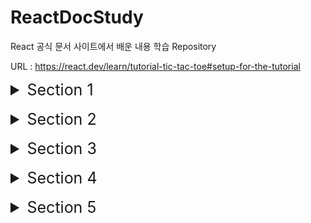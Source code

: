 # ReactDocStudy
React 공식 문서 사이트에서 배운 내용 학습 Repository

URL : https://react.dev/learn/tutorial-tic-tac-toe#setup-for-the-tutorial

<details>
  <summary style="font-size: 25px">Section 1</summary>
  
- React Component들은 일반 태그와 구분하기 위해 반드시 대문자로 시작해야 한다. 

  그렇지 않았을 경우, 다음과 같은 오류 발생
  ![Alt text](./img/image.png)

- React 태그는 한번에 하나의 Component를 반환해야 한다. 그렇지 않을 경우에는  태그로 \<div> 혹은 \<>태그로 감싸야 한다.

  \<> 태그로 감싼 경우, 반환될 때에는 <>를 제외한 나머지 태그들이 반환됨

<br>

- class 사용시 "className" attribute 사용

<br>

- js로부터 데이터를 태그로 전달할 때에는 {객체.property} / {변수}와 같은 형태로 전달

  css에 데이터를 전달하고 싶다면 style={{ key : value }}와 같은 형태로 전달하기 (style를 객체 형태로 전달하기 위함)

<br>

- 동일한 Type의 Sibling Component 사이에는 각각의 Component를 구별하기 위한 "Key" attribute가 필요

  없다면 오류 발생 및 index를 key로써 사용

  ![Alt text](./img/image-1.png)


  다음과 같이 Component를 연속적으로 선언할 때에는 오류 구문이 발생하지 않지만, 리스트 타입으로 Component를 매핑시키려 할 때 ({리스트}) 오류 발생

  또한, sibling 간에 unique하지 못한 값을 사용한다면 추후, update / delete 시 문제가 발생할 확률 👆

  Ex) index를 key로 사용하고 첫번째 Component를 삭제했을 때, re-render 되면서 두번째 컴포넌트의 값이 첫번째 컴포넌트의 값으로 올라가는 현상 발생 가능 

<br>

- Component들이 상태값을 갖게 하고 싶다면, React의 useState(상태의 초기값) 사용하기 
    ```
    function Comp(){
        ...
        const [변수, set변수이름] = useState(초기값);
        ...
    }
    ```
  여기서 변수는 Component가 상태값으로써 관리할 값이고, "set변수이름" 함수는 상태값을 update시킬 수 있는 함수

  "set변수이름"의 함수를 사용한다면 React는 해당 컴포넌트의 변경된 상태값을 가지고 re-render를 시작

  <br>


- 부모 Component에서 자식 Component로 전달하는 데이터를 props라고 지칭

  props는 데이터를 부모로부터 전달 받았을 때, {props key}의 형태로 값 / 함수를 매핑시킬 수 있다. 

  ```
    function Parent() {
      function handleOnClick(e){
        console.log('clicked!');
      }

      return (
        <div>
          <Child text="child" handleOnClick=handleOnClick>
        </div>
      )
    }

    function Child({text, handleOnClick}){
      return (
        <button onClick={handleOnClick}>{text}</button>
      );
    }
  ```

  부모 Component가 update되면, 본인 및 그 하위의 모든 자식 컴포넌트들이 re-render 된다. 

  -> **핵심** 
  
  ✨`약 2개 이상의 자식들로부터 데이터를 가져오거나 자식들끼리 상호작용하는 것을 원한다면, 그 자식들의 상위 Component인 부모 Component에 상태를 선언하고 내려주기 

  ✨`계시 sibling Component 사이에서 상호작용이 일어난다면, 각 state를 최소 부모 Component로 끌어올려서 관리

  <br>

  항상 최소한의 state를 Component에 놓으려고 노력해야 한다. 


<br>

- Project \<Tic Tac Toe> : 
    
    - Component: Game <- Board <- Square

    - **핵심** ✨`ame이 유일하게 statue를 가지는 Component -> 게임 데이터가 우측의 button과 좌측의 board간 연동을 위한 "최소 공통 부모"이기 때문 ✨`
    - 부모에서 자식에게 Handler를 넘겨주고, 자식에서 handler를 부착하고 이벤트를 발생시키면 부모의 statue(상태값) 업데이트 

      -> 자동으로 자식들도 상태 업데이트
</details>

<br>

<details>
  <summary style="font-size: 25px">Section 2</summary>

  ### Your First Component
  - JSX문법을 활용할 때, Component의 이름의 첫글자가 소문자면 React는 HTML 태그로, 대문자면 React Component로 판단

  - nested 형태로 Component 생성 시, 버그 및 속도 하락 야기 => 따로따로 구현 필요

  - Component import 시 "imprt ~ from './test'"와 같은 형태로도 js 파일 import 가능.

    다만, ~ from './test.js'와 같이 확장자를 붙여주는 것이 native ES Modules에 적합\

  <br>

  ### Writing Markup with JSX
  - JSX와 React는 서로 별개의 기술. 각각은 따로 사용이 가능하다.

    JSX만을 사용하고 싶다면 babel 라이브러리 설치 필요

  - JSX 문법

    1. 하나의 Root Component가 반한되어야 한다.

        다음과 같이 여러개의 Component를 반환해야 하는 경우, 특정 Tag 혹은 <></>(Fragment) 태그로 감싸야 한다.

        ```
          <h1>title 1</h1>
          <h2>title 2</h2>
          ...

          -> 

          <>
            <h1>title 1</h1>
            <h2>title 2</h2>
          </>
        ```

        * <></> == \<Fragment>\</Fragment>

          Fragment는 아래의 코드와 같이 리스트를 반환할 때 key 지정을 위해 불필요하게 생성되는 Component 제거를 위해 사용
          ```
          function Blog() {
            return posts.map(post =>
              <Fragment key={post.id}>
                <PostTitle title={post.title} />
                <PostBody body={post.body} />
              </Fragment>
            );
          }
          ```

    2. 모든 Tag에는 닫힘 문구가 들어가야 한다.

    3. 대부분의 속성들이 Camelcase로 작성된다.

        기존의 class 속성 -> className


    기존의 HTML을 JSX 문법으로 전화시키기 위해서는 많은 시간 소요 

    -> https://transform.tools/html-to-jsx 사이트에서 바꾸기

  <br>

  ### Javascript in JSX with Culy Braces

  - JSX 안에서 {변수 / 값}를 사용해 가변적으로 데이터를 넣을 수 있다.

    주로 text / 속성 / Component를 넣는데 사용 (Tag에는 적용 X. Ex. <{tag}>Gregorio Y. Zara's To Do List</{tag}> ) 

  - JSX에서 inline으로 style 지정 시 { key: value } 형식으로 전달 필요 

    ![Alt text](./img/JSX_inline_CSS.png)

  - JSX 내부에서 값에 대한 모든 연산은 {} 안에서 이루어저야 한다. (속성 한정)

    ![Alt text](./img/JSX_operation.png)

    문자인 경우는 따로 따로 선언해서 사용 가능

    ![Alt text](./img/props_text.png)

  <br>

  ### Passing Props to a Component

  - 부모 Component에서 자식 Component로 데이터를 전달하는 방식은 props를 제외한고 존재 X

    전달 방식

    ![Alt text](./img/props.png)

  - desctructuring 문법을 사용하면 default parameter value 지정 가능

  

  - props로 객체의 모든 값들을 전달하고 싶다면 다음과 같이 사용 

    ![Alt text](./img/spread_props.png)

  - **핵심** ✨`래와 같이 부모 자식간에 JSX 태그로 nested 되어 있다면 부모 Component 자식에 대한 값을 children 인자로 받을 수 있다. 

    ![Alt text](./img/nestedComp.png)    ![Alt text](./img/childrenProps.png)

    ✨`즉, 부모 Component는 상위 Component에 의해서 임의의 자식 Component를 가질 수 있다는 의미. 

  - **핵심** ✨`리액트를 잘 설계하기 위해서는 Component의 재사용성과 예측 가능성에 초점을 두고 개발 필요

    그렇기 위해서, 자식 Component에서는 부모 Component로부터 받은 props를 절대 변경해서 사용하면 안된다.

    그렇다고 모든 데이터를 부모 Component에서 조작해야 한다는 의미는 X

    자식에서는 전달받은 props를 임의로 데이터를 cud하면 안되고 그 형태를 변형하는 것은 괜찮다. 

    ![Alt text](./img/handleProps.png)

  - props로 전달받은 데이터를 함수의 인자로 넣고 싶다면 {}를 사용하지 않기

<br>

### Conditional Rendering

- React Component에서 null을 반환하면 아무것도 랜더링 되지 않는다. (비추천방식)

- js에서 조건부 랜더링 방식

  1. { 조건식 ? comp1 : comp2 }

  2. { 조건식 && comp }

    js에서는 false에 대해서는 rendering 하지 않는다.

  3. 조건문을 사용하여 변수에 값 삽입 및 활용

<br>

### Rendering Lists

- Array에 저장된 Component들은 {}에 넣어서 한번에 매핑이 가능

  ``` 
    const list = {
      <div key={1}>test1</div>, 
      <div key={2}>test2</div>,
      <div key={3}>test3</div>
    };

    return (
      <div>{list}</div>
    );
  ```

- Array를 Comoponent로 전달하면 반드시 array의 요소들은 서로를 구분해줄 수 있는 key를 가져야 한다.

  이 key는 Component의 이동, 삽입, 삭제에 중요하게 작용 

  Tip. uuid 사용하기

  (자세한 내용은 Section2 내용에서 직접 해보기)

- key의 규칙

  1. key는 sibling 간에 unique해야 한다. (다른 배열 요소들의 key와는 같아도 됨)

  2. key는 한번 할당되면 불변해야 한다. 

      -> re-rendering 시 key를 재생성하면 안된다.

<br>

### Keeping Components Pure

- Pure Function의 조건

  1. 자신의 내부 로직에 대해서만 영향력을 끼치며 함수 호출 전의 변수 및 객체에는 영향을 주지 않는다.

  2. 같은 parameter를 넣었을 때, 같은 result가 도출된다. 

- React는 모든 Component가 pure function으로 구성되어 있다는 가정하에 설계됨 

- React의 Strict Mode는 Component를 만드는 함수를 2번씩 호출

  2개의 결과가 같다면 해당 요소는 pure function으로 판단

  Strict mode를 적용하려면 root Component를 <React.StrictMode>로 감싸주면 된다. 

- Event handler는 Component가 rendering될 때 작동하지 않기 때문에, pure할 필요 x

  만약 적절한 event를 찾지 못했다면 최후의 방법으로 useEffect를 활용해야 한다. 

- React가 purity를 핵심 특징으로 생각하는 이유

  1. Memo를 사용하여 같은 input이 들어온 경우, Component rendering을 생략 가능

  2. side effect가 없기 때문에, deep Component tree를 rendering 하는 중간에 다시 재빠르게 다시 rendering 가능
  (이전에 존재하던 값들에 영향을 주지 않기 때문 )

  <br/>


### Your UI as a Tree

- Render tree는 Component간에 관계를 나타낸다. 

- Dependency tree는 각 모듈이 어떤 모듈을 import 중인지 나타내는 지도

</details>

<br>

<details>
  <summary style="font-size: 25px">Section 3</summary>

### Responsding to Events

- event handler이름은 관습적으로 "handle + 이벤트 이름"을 가진다.

  Ex) handleStartBtnClick

- \<div> / \<button> 과 같은 primitive HTML 태그들이 아닌 React Component에 대해서 handler를 붙일 경우, 관습적으로 "on + 이름(첫글자 대문자)"의 형태로 써준다.

- onScroll 이벤트를 제외한 모든 이벤트는 event propagation이 진행된다. (최초 발생 Component부터 상위 Component까지 이벤트가 전파되는 기능)

  onScroll은 해당 Component에서만 발생

- 만약 event를 capture하고 싶다면 상위 컴포넌트들에 onClickCapture과 같은 형식으로 handler 지정

  (event 발생 순서: capture -> event handler(실제) -> event handler(상위) )

- rendering 함수와는 다르게 event handler 함수는 pure할 필요가 없기 때문에 변수의 값 변경과 같은 변화를 주기 용이 

<br />

### State: A Component's Memory

- Component 내부에 선언된 local 지역변수는 Component가 render 됐을 때 초기화 되고, 값이 변경되어도 re-render 되지 않는다. 

  이 문제를 해결할 수 있는 방법 => useState

- useStatue 사용법

  useState(초깃값): Component의 상태값 선언

  반환값의 첫번째 요소는 상태값을 담을 변수, 두번째 요소는 상태값을 업데이트할 수 있는 setter 함수

  ```
    function Comp () {
      const [data, setData] = useState(0);
    }
  ```

  setter 함수를 통해 값이 업데이트되면 해당 Component는 자동으로 re-render

- Hook: useEffect와 같이 use로 시작하는 React에서 제공해주는 함수

  hook은 반드신 Component나 custom hook의 최상단에 선언되어야 한다.

  조건문이나 반복문에서 선언한다면 오류 발생

- Component 내부에서 원하는 만큼의 state을 선언 가능

  만약 동일한 성격의 여러 statue가 따로 선언되었다면 하나로 묶어서 관리하는 것이 효과적

- state를 가진 Component를 여러개 선언했다면, 각각의 Component는 각자만의 state를 가진다.(독립적)

- 내부적으로 state가 관리되는 방법

  1. 각 Component마다 state pair를 array 형태로 소유

  2. useState를 사용할때마다 다음 차례의 state를 반환해주고 state 내부 index를 하나 증가

  * 이 문법이 가능한 이유는 위에서 설명했듯이 Hook은 Component의 최상단에 선언되어야 한다는 조건으로 인해 항상 동일한 순서로 hook이 호출되기 때문

  참고: https://medium.com/@ryardley/react-hooks-not-magic-just-arrays-cd4f1857236e


<br />

### Render and Commit

- React에서 UI에 Component가 적용되는 프로세스

  1. trigger a render

      - render가 trigger되는 조건

        (1) 최초 render 시

          - createRoot 함수가 호출되면서 해당 및 그 하위의 모든 Component의 render 함수 작동

        (2) state 값 update 시 (setter 함수 이용시에만!)

  2. Rendering the component

      render가 trigger된 후, React는 Component에게 어떤 형태를 화면에 그릴 것인지 요청

      최초에는 root Component부터 render가 실행되지만 이후에는 render가 trigger된 Component부터 render 실행

      -> Component(1)의 반환값이 이전과 다르다면, 달라진 Component(2)에 대해서 다시 render 실행
      -> Component(2)의 반환값이 이전과 다르다면, 달라진 Component(3)에 대해서 다시 render 실행
      -> ... (재귀적으로 실행)

      * 만약 state가 update된 Component가 React Virtual DOM tree의 상단에 위치한다면 성능 하락 야기 
      -> 최적화 필요

  3. Committing to the DOM

    - 최초시, 생성한 모든 DOM node들을 appendChild()를 통해 붙이기

    - re-render시, 달라진 부분만 실제 DOM에 re-render

      -> 효율성 up!

<br/>


### State as a Snapshot

- state의 setter는 현재의 state를 다음 render에 적용할 수 있는 값으로 변경할 뿐이다. 

  **핵심** ✨`현재 진행되는 render에서 여러번의 state의 setter 호출은 마지막의 setter만 state에 영향을 준다.

  ![alt text](./img/call%20state%20setter%20multiple.png)

  다음과 같이 state setter를 동시에 여러번 호출해도 count는 하나씩만 증가

  ![alt text](./img/call%20state%20setter%20multiple%202.png)

  위 사진처럼 setter가 배치되었을 때 button을 누르면 number는 2씩 증가

- 한번의 render 중에는 state값은 setter를 호출하더라도 절대 변경되지 않는다. (snapshot)

  단지 다음번의 render에 대한 state값이 변경될 뿐이다.

  아래의 코드를 보면 number의 초깃값이 0이었을 때 alert로 5가 출력될 것 같지만, 실제로는 0이 출력

  ![alt text](./img/async%20set%20state%20ex.png.png)

  비동기적으로 render가 화면에 반영한 후 state를 호출하더라도, 해당 render가 진행됐을 때의 state 값으로 render 진행

  <br/>

### Queueing a Series of State Updates

- render 시 state 값이 고정되는 이유는 state 값을 update 동작은 state의 setter가 모두 호출된 후에 실행되기 때문

   => 이런한 형태의 동작 : Batching

  Batching은 안전한 상태에서만 진행된다.

  안전한 상태의 예시) 버튼의 첫번째 클릭이 form을 disable 시키면 두번째 버튼의 클릭은 다시 제출되지 않는다. 

- 만약 render 시 setter를 통한 state 값의 변경을 원한다면 setter의 인자로 값을 변경하는 함수 전달하기 

  ![alt text](./img/changeStateAtSameRender.png)

  setter에 인자로 전달된 함수: updater function

  작동 원리

    1. event handler(setter)가 모두 호출된 후 updater function이 실행되도록 queue에 저장됨

    2. 다음 render 시, queue에 저장된 모든 updater function이 실행되고 최종적으로 update된 state 값을 useState의 반환값으로 전달

  - queue에 전달된 처리 로직 중 update func는 기존의 update가 진행중이던 state의 값을 이어받아 update를 진행하지만, 단순 replace with value 로직은 이전의 update되고 있던 state 값을 무시하고 state에 새로운 값 할당 

  2가지 예시

  - 예시1

    ![alt text](./img/updateFuncEx1.png)

    버튼을 눌렀을 때: number += 6;

    render 시 state 업데이트 과정

    ![alt text](./img/updateFuncEx1Process.png)

  - 예시2

    ![alt text](./img/updateFuncEx2.png)

    버튼을 눌렀을 때: number = 42;

    render 시 state 업데이트 과정

    ![alt text](./img/updateFuncEx2Process.png)

<br />

### Updating Objects in State

- state에 저장된 객체를 다룰 때에는 객체를 복사하든, 새롭게 만들든 기존의 state 객체에 영향을 주어서는 안된다.

  다음과 같은 코드는 위험

  ![alt text](./img/treat%20state%20obj%20immutable.png)

  이 코드에서 버튼을 누른다고 해서 render가 실행되지 않고 backgroud에서 state의 값만 변경되기 때문에 코드의 버그를 알아차리기 매우 어렵게 된다. 

-  **핵심** ✨`객체 state의 특정 property만 변경시켜서 state에 반영하고 싶다면, 새로운 객체를 만들어서 setter에 적용시키기!

- 만약 객체의 특정 property만 변경되고 나머지 property는 이전 값과 동일하다면 ... 문법(spread syntax) 사용하기

  ![alt text](./img/spread%20syntax.png)

  spread syntax는 객체 property의 1-depth까지밖에 영향을 끼치기 때문에 state가 nested된 객체 형태라면 반드시 재귀적으로 호출 필요

- 여러 input의 값 변경에 대한 event handler에 대해서 한번에 적용하고 싶다면 다음과 같은 코드 작성

  ![alt text](./img/spread%20syntax%20util1.png)  ![alt text](./img/spread%20syntax%20util2.png)

  e.target.name은 input의 name 속성에 지정한 값을 나타냄

  ->  여러개의 input change event handler에 동일한 handler 지정 가능 


- 만약 state가 deep nested 되어 있고 state의 특정 property만 변경하고 싶다면 immer를 통해 특정 property만 변경하는 코드 작성 가능

  ![alt text](./img/immer%20example.png)

  위의 코드와 같이 useState 대신 useImmer를 통해 사용 가능

  immer는 setter를 통해 변경된 state의 property 값을 "draft"라는 proxy에 저장해두었다가 추후 state에 적용

- React에서 state 객체의 property 값을 변경(mutate)하는 것을 추천하지 않는 강력한 이유

  1. Debugging

      state의 값을 변경하지 않는다면, state의 이전 값들을 확인 가능

  2. Optimization

      대부분의 React 최적화 전략은 이전 props / state 값과 다음 render 시의 props / state 값이 같다고 판단하는 것

      state값을 변경하지 않는다면 render는 빠르게 동작 (re-render하지 않기 때문)

  3. New feature

      React에서 개발중인 새로운 기능들은 render 중 state가 변경되지 않는다는 가정하에 개발중

<br/>

### Updating Arrays in State

- state 객체와 마찬가지로 array도 immutable 하게 다루어야 한다.

  예를 들어, arr[0] = 'test' / push() / pop() 와 같은 형태로는 사용하면 안된다. 

  객체와 동일하게 새로운 배열을 생성해서 update해주기
  
  ![alt text](./img/updateArrStateFuncs.png)


- 배열에 대한 삽입, 수정, 삭제 방법 

  1. 배열에서 특정 요소 삭제: filter

  2. 배열의 요소 변경: map
    
      일부 -> index 사용

  3. 삽입: spread syntax

      중간에 삽입을 원한다면 spread syntax + slice 활용

      ```
      const updateArr = [
        ...arr.slice(0, index),
        , // new component
        ...arr.slice(index)
      ];
      ``` 

- spread syntax는 shallow copy이기 때문에 reference type인 배열의 요소에 대해서는 값을 변경하면 안된다. 

  ![alt text](./img/wrongArrStateUpdateEx.png)

  js에서 reference type은 Object인 경우로 array, function, object가 있다. 

- 객체와 동일하게 immer를 사용하여 nested reference type 변수에 대한 수정을 간편하게 할 수 있다. 

  ![alt text](./img/immerWithArr.png)

  Immer가 제공하는 draft라는 객체를 수정하는 것이기 때문에, 기존의 array state는 변경되지 않는다. 


</details>

<br/>

<details>
  <summary style="font-size: 25px">Section 4</summary>

  ### Reacting to Input with State

- 선언적(declarative) 프로그래밍 vs 명령형(imperative) 프로그래밍

  명령형 프로그래밍은 기능의 구현을 위한 "코드의 구조"를 주 관점으로 바라보면서 개발하는 방법

  - 기능에 대한 알고리즘의 구현에 초점

  ```
    function test(arr){
      for(let i = 0; i < arr.length; i++){
        arr[i]++;
      }
    }
  ```

  선언적 프로그래밍은 기능에 초점을 두고 개발하는 방식 

  - 구현보다는 어떤 기능을 구현하는지를 명확하게 보여줌

  ```
    function test(arr) {
      return arr.map(i => i + 1);
    }
  ```

- 명령형 프로그래밍 방법은 당시의 조건에 따른 모든 상황에 대해 프로그래밍 해야 하기 때문에 프로그램이 복잡해질수록 관리가 어려워짐

  -> React가 이 문제를 해결하기 위해서 출시 

  React는 직접적으로 개발자가 UI를 조작하기 보단 "어떤 UI를 표시하고 싶은지"에 집중

  **핵심** ✨`React는 state 값을 사용해서 UI를 가변적으로 표시

  Ex. isEdit / isSubmitting 와 같은 상태

- React를 통해 선언적 프로그래밍 방법

  1. Component로 보여줄 여러 UI 상태를 식별

      기능 로직 구현 전에 mock 형태의 UI를 먼저 구현
  
  2. 어떤 이벤트가 state의 변화를 불러오는지 결정

  3. useState를 통해 state 저장

      어떤 state 변수를 선언해야 할지 애매모호하다면, 모든 visual state에 대해서 변수 선언

  4. 불필요한 state 삭제

      "최소한의" state를 선언하는 것이 핵심

      불필요한 state 제거를 위한 질문

        1. 이 state 변수가 역설(paradox)를 발생시키는가?

            isSubmitting과 isTyping은 동시에 발생할 수 없는 state

            역설을 발생시키지 않는 state는 제거 대상이 될 수 있다.

        2. 이 state 값이 다른 state를 통해 얻을 수 있는가?


  5. state 값을 변경하는 event handler 부착하기 


### Choosing the State Structure

  - Component에 state 설계 시 Tip

    1. 관련된 state 묶기

        동시에 여러 개의 state를 update 한다면, update 되는 state끼리 묶기 (to Object / array)

        object / array로 묶어야 하는 다른 경우는 얼마나 많은 state가 생겨날지 모를 때

        Ex. 개인정보 info에서 custom info를 추가적으로 계속 늘릴 수 있는 경우

    2. state에 대한 모순 피하기

       isSending & isSent와 같이 서로의 state 값이 같은 값일 수 없고 state 값이 변경됨과 함께 isSending 이후 isSent를 항상 같이 변경해야 할 때는 state가 잘못 선언된 상황

       ```
        function submit(){
          setIsSending(true);
          // sending code
          setIsSending(false);
          setIsSent(true);
        }
       ```

       이럴 경우는 isSending, isSent 라는 2개의 state를 하나의 state 변수에 저장하는 것이 관리에 효율적

    3. 불필요한 state 제거

        다른 state들을 가지고 특정 state 값을 얻을 수 있다면 계산으로 얻을 수 있는 state는 불필요

    4. 중복된 state 제거

    5. 깊게 nested된 state는 피하기

        nested된 state를 flat하게 만들기 위해서는 child를 가지는 property에 값 대신 id를 적고 child 값은 다른 곳에 선언하기 

        ![alt text](./img/aviodDeepNestedObj.png)

    이 원칙의 궁극적인 목표는 실수를 하지 않으면서 state 값을 쉽게 변경하기 위함

  - useState를 통해 state가 초기화되는 것은 최초에 Component가 render될 때에만 작동

    ![alt text](./img/mirrorPropErr1.png)

    따라서 아래와 같이 변수에 direct로 할당해서 사용하거나 초기화용 prop으로 사용

    ![alt text](./img/mirrorPropErr2.png)

    ![alt text](./img/mirrorPropErr3.png)

  - useState의 초기값으로 object가 전달되면 deep copy가 이루어진다. 

  <br/>

  ### Sharing State Between Components

  - 여러 개의 Component들이 각각의 state를 가졌는데 그 state들이 연동되어야 한다면, 여러 Component들의 최소 공통 부모 Component로 state를 올리고 자식 Component에게 props를 통해 전달하는 방식 이용

    -> lifting state up 방식 

    또한, 중복된 state들이 여러 곳에 퍼져서 관리되기 보단 부모 Component에서 관리하고 자식에게 내려주는 형식이 이후의 유지보수 측면에서도 좋다.

  - uncontrolled Component: state를 가지고 있는 Component

    controlled Component: state를 부모가 가지고 자신에게 props로 전달해주는 Component

  <br />

  ### Preserving and Resetting State

  - Component의 state는 Component에서가 아닌 React단에 존재하며 render tree를 가지고 어느 Component에 속한 state인지 파악

    **핵심** ✨`Component는 render tree의 어디서 속했는지에 따라 다른 Component로 파악된다

    => 같은 위치에 같은 Component가 온다면 render X

    **핵심** ✨`만약 같은 Component가 render tree의 같은 자리에서 사라졌거나 동일한 자리에 다른 Component가 온다면 이전 Component는 보존되지 않는다.

    아래의 예시에서 같은 JSX 태그 변수를 활용하고 있지만 render tree에서 다른 위치에 위치하기 떄문에 state가 각각 관리되고 있다.

    ![alt text](./img/renderTreeEx1.png)

    ![alt text](./img/renderTreeEx2.png)

    만약 같은 Component가 같은 자리에 사라졌다가 나타난다 하더라도 이미 해당 Component는 render tree에서 사라진 상태이기 때문에 보존되지 않았다. 

    따라서 2번째 Counter는 다시 나타났을 때 0으로 count가 초기화

    ![alt text](./img/renderTreeEx3.png)

    ![alt text](./img/renderTreeEx4.png)

    ![alt text](./img/renderTreeEx5.png)

  - render tree는 반환되는 JSX 태그에서의 Component들 간의 위치, parent-child 등으로 정해진다. 

    ```
      <div>
        <Component />
      </div>
      
      <ol>
        <Component />
      </ol>
      // 2개의 Component는 다른 Component로 간주됨
    ```

  - 만약 re-render될 때 Component 내부의 state 값을 보존(preserve)하고 싶다면 이전 render tree와 re-render tree를 동일하게 가지면 된다. 

  - 이번 장에서 설명한 이유 때문에 Component 선언 function을 nested하게 선언하면 안된다.

    왜냐하면 re-render 될 때마다 Component 선언 function들이 새로 생성될 것이기 때문

    ```
      // nested function example
      function Comp1() {
        function Comp2(){
          return <div>Comp2</div>;
        }

        return <>
          <Comp1/>
          <div>Comp2</div>
        </>;
      }
    ```

  - state 값을 초기화하고 싶다면 다음의 방법 사용

    1. Component를 다른 위치에 생성하기 

        조건에 따른 UI 변경 시나리오가 적을 경우 유용하다.

        아래와 같이 선언하면 동일한 위치에 생성한 Component로 판단되지만

        ![alt text](./img/resetState1.png)

        다음과 같이 다른 {}에 Component를 선언한다면 다른 Component로 인식

        ![alt text](./img/resetState2.png)

    2. Component에 다른 key를 삽입하기 

        **핵심** ✨`key를 Component에 props로 삽입해준다면, 동일한 Component type의 같은 key 값을 가진 Component라면 어느 곳에 위치하던 같은 Component로 판단

        아래와 같이 같은 위치에 선언된 Component일지라도 key 값이 다르기 때문에 다른 Component로 판단

        ![alt text](./img/resetState3.png)

  - render tree에서 삭제된 Component의 state 보존 방법

    1. 여러 개의 Component를 모두 UI에 올려놓고 현재 필요한  Component만 남기고 나머지 hide (비추천)

    2. 부모 Component로 lifting state up 하기

    3. localstorage와 같은 다른 browser 도구 사용하기

    <br/>

  ### Extracting State Logic into a Reducer

  - event handler 여러 곳에서 state를 직접적으로 수정한다면 보기 어려울 것.

    따라서, 직접적으로 state를 수정하는 외부의 함수인 Reducer를 두고 event handler에서 reducer를 호출하는 형태로 관리

  - useState에서 useReducer로 변경하는 방법

    1. setState 함수를 모두 dispatch 함수를 호출하는 형태로 변경

        dispatch 함수는 "action"이라는 프로퍼티를 전달함으로써 사용자가 어떤 행위를 했는지를 알려주는 형식으로 setState 함수처럼 React에 무엇을 지시하는 형식과는 다르다.

        ![alt text](./img/reducer%20dispatch%20.png)

        위처럼 dispatch의 인자로 전달한 객체를 "action"이라고 지칭

        action은 최소한의 데이터만 가지도록 설정해야 하고 어떠한 객체의 형태도 가능

    2. reducer 함수 생성

        reducer는 state를 update할 로직을 가지는 함수

        현재의 state와 dispatch를 통해 전달된 action 객체가 인자로 전달되고, update된 state를 return해주어야 한다.

        ![alt text](./img/reducer%20func.png)

        Ex) 관습적으로 action의 종류에 대해서는 switch 문을 사용

        <img src='./img/reducer func ex.png' height='500' />


    3. Component에서 reducer 사용

        아래와 같이, useReducer에는 실제 state update 함수, 초기 state 값을 차례대로 인자로 전달하면 state와 인자로 전달한 state update 함수를 호출해줄 dispatch 함수 전달

        ![alt text](./img/useReducer%201.png)

        ![alt text](./img/useReducer2.png)

        state를 인자로 전달하기 때문에 Component 외부에 reducer 함수를 선언해서 사용 가능

        -> 다양한 곳에서 사용 가능함으로 유지보수성 증가


    - useReducer의 장단점

      1. 코드 길이

          보통 useState를 사용했을 때 코드의 길이가 적지만 state를 update하는 방식이 각 Component마다 비슷하다면 useReducer가 더 적은 코드 창출

      2. 가독성

          단순한 Component에서는 useState가 직관적으로 읽기 좋지만 Component의 크기가 커짐에 따라 useReducer를 사용하는 것이 읽기 쉬워진다.

      3. 디버깅

          useState를 사용한 경우 모든 state를 update하는 모든 구절의 코드를 돌아보면 디버깅해야 하지만, useReducer를 사용한다면 reducer 함수에 console.log를 찍어봄으로써 빠르게 디버깅 가능

      4. 테스트

          reducer를 pure function임으로 테스트에 용이

    - React 개발 부서에서는 몇몇의 Component에서 state를 update할 때 오류가 자주 발생하거나, 더 복잡한 구조를 Component에 넣으려고 하는 경우에 reducer 추천


    - reducer를 잘 작성하는 방법

      1. reducer는 pure function이어야만 한다.

      2. 사용자의 행동이 여러 데이터에 변화를 주어도, 하나의 action으로 사용자 행동을 처리해야 한다.

          Ex) 사용자가 reset 버튼을 눌렀을 때 5가지의 개인정보 입력란을 초기화 해야 한다면, 5번의 setField가 아닌 1번의 resetForm를 action으로 호출해야 한다.

    - reducer는 immer와 같이 사용될 수 있다.

        ![alt text](./img/useImerr%20with%20reducer1.png)

        ![alt text](./img/useImmer%20with%20reducer2.png)


 <br />

 ### Passing Data Deeply with Context

  - 하나의 부모 Component에서 여러 depth 아래의 여러 Component에 같은 props를 전달해야 하는 경우, 중간에 위치한 모든 Component에 props를 전달해주어야 한다.

    -> 장황하고 불필요한 코드

    이 문제를 해결하기 위해 나온 것이 바로 Context

  - Context는 자식 tree에 위치한 모든 Component에서 부모 Component에 위치한 데이터를 사용할 수 있도록 해주는 기술

  - Context 사용 방법

    1. Context 생성하기

        ![alt text](./img/use%20context%20step1.png)


    2. 데이터를 필요로 하는 Component에서 Context 사용

        중간 Component에는 전달해주었던 props를 삭제 & 실제로 데이터를 필요로 하는 Component에서 useContext를 통해 데이터 가져오기

        ![alt text](./img/use%20context%20step2.png)

        만약 context 제공 Component에서 데이터를 제공하지 않으면 context를 초기화한 값이 전달된다.

    3. 데이터를 제공하는 Component에서 context 제공

        전달된 자식 Component JSX에 Context 태그를 wrap해주어 provider 설정
        
        ```
          <Context.Provider value={전달할 값}> 
            {자식 Component} 
          <Context.Provider/>
        ```

        ![alt text](./img/use%20context%20step3.png)

  - 하나의 Component에서 context.provider 제공 시, 하위 tree에 위치한 Component들에서는 설정해준 Context 값을 useContext를 통해 사용 가능
      
      아래 예시의 출력을 보면 context.provider로 값이 제공되기 전과 후의 값이 다르게 나오는 것을 확인 가능

      ![alt text](./img/context%20code%20ex1.png)

      ![alt text](./img/context%20code%20ex2.png)

      전달된 context 값을 바꾸는 유일한 방법은 context.provider를 사용하는 것

     만약 context가 객체 / 배열이고 다음과 같이 직접적으로 context를 변경하는 경우 디버깅에 어려움을 느낄 것

     ![alt text](./img/wrong%20use%20context%20ex1.png)  ![alt text](./img/wrong%20use%20context%20ex2.png)

  - createContext를 통해 생성된 context는 각각 독립적으로 작동

    여러 Context를 같은 곳에서 적용시키는 방법

      ![alt text](./img/multi%20context.png)

  - context 사용 전 고려 대상

    1. props를 전달하는 방식

        props를 전달하는 방식은 코드상으로 데이터의 흐름이 노출되기 때문에 디버깅에 유리

    2. children component를 전달하는 방식

        중간에 위치한 Component에 이들이 사용하지 않을 데이터를 전달한다는 것은 Component 추출이 잘 되어있지 않다는 의미

        ![alt text](./img/transfer%20children%20component.png)

    이 방식을 채택하지 않았을 경우 Context 사용 고려

  - Context 사용 사례

    - 테마: 웹사이트 배경색을 검정으로 변경할 경우, App의 최상단에 context.provider로 color를 black으로 지정

    - 로그인 계정 정보: 하위 여러 Component에서 로그인한 사용자 정보를 가지고 권한 등을 판별해야 하는 경우

    - 라우팅: 대부분의 Router 라이브러리에는 현재 경로를 context로 저장 및 관리

    - state 관리: App이 커짐에 따라 많은 state들이 App의 최상단에 위치 -> context와 reducer를 함께 사용한 코드 사용으로 효율성 증대

    **핵심** ✨`일반적으로 서로 다른 tree에서 멀리 위치한 Component끼리 동일한 정보가 필요할 때 Context를 사용 

  <br/>

### Scaling Up with Reducer and Context

  - reducer를 사용하고 부모 Component ~ 자식 Component 사이에 많은 중간 Component가 위치할 경우, state와 dispatch 함수를 context로 전달하여 문제 해결

    방법

      1. context 생성

          전달하려는 Component의 state와 dispatch 함수를 담을 context를 각각 생성

      2. 부모 Component에서 context에 state 및 dispatch 전달

          아래와 같이, Component를 생성하고 전달된 Children Component들을 context.provider로 감싸므로서 한 곳에서 provider 관리 가능 

          ![alt text](./img/context%20provider%20component.png)

      3. 부모 Component 하위 tree에 있는 모든 Component에서 context 및 dispatch 함수 사용 가능

  - context를 Component에서 direct로 호출하기보다 함수로 감싸서 호출한다면, 추후에 context 분활 혹은 로직 추가 등의 작업을 수행할 때 좀 더 쉬워진다. 

      ![alt text](./img/wrap%20useContext.png)

</details>

<br/>

<details>
  <summary style="font-size: 25px">Section 5</summary>

  ## **핵심** ✨ 이 단원에 나오는 기술들은 모든 특수한 경우에 사용해야 하는 기술들로, 과용해서는 안된다.

  ### Referencing Values with Refs

  - state처럼 값이 Component에서 유지되지만 값이 update됨에 따라 re-render되는 것을 원하지 않는다면 useRef 사용

      ref는 값을 current에 저장해서 관리하고 특별한 setter 없이 직접 ref.current에 값을 넣어줌으로써 update

      ref에 객체가 저장되어 있더라도 mutate한 update도 허용

      ![alt text](./img/useRef%20code%201.png)

      ![alt text](./img/useRef%20code%202.png)

  - rendering에 사용되는 데이터는 state로 관리하지만, render에 사용되지 않고 event handler에만 필요한 데이터는 ref로 관리 가능

  - ref는 render 중일 때 사용되어서는 안된다. 

    Stop watch로 예를 들 때, setInterval의 id를 ref로 보유하다가 start button 클릭 시 ref에 저장되어 있는 setInterval id로 clearInterval를 해주고 새로운 interval 시작

    중점적으로 보아야 할 점은 rendering에 ref 갑이 사용되지 않은 점

    ![alt text](./img/useRef%20code%203.png)

  - ref는 내부적으로 아래의 사진과 유사하게 구현되어 있다.

    ![alt text](./img/ref%20logic.png)

  - ref는 React 외부의 API를 사용할 때 유용

    Ex) 1. DOM 요소 저장 (대표적인 case)

      &nbsp;&nbsp;&nbsp;&nbsp;&nbsp; 2. timeout ID와 같이 render에 영향을 주지 않는 데이터

  - Ref는 특수한 상황에서만 사용되어야 하며, render 시 절대 사용되어서는 안된다.

    이 규칙을 지키지 않으면 예측하기 어려움 Component가 된다.

  <br/>

  ### Manipulating the DOM with Refs

  - ref가 주로 사용되는 목적은 DOM element를 저장해서 DOM API를 사용하기 위함

  - tag의 attribute로 ref={선언한 Ref}를 넣어줌으로써 DOM element의 reference가 저장됨

    ![alt text](./img/dom%20ref%20ex1.png)

    ref에 태그의 reference가 저장된 이후에는 ref.current.DOM api()를 사용 가능

  - 여러 DOM element들을 배열로 관리하는 방법

    1. 부모 parent를 ref에 저장하고 querytSelectorAll()를 사용하기 (비추천)

    2. 관리하고 싶은 여러 DOM element들의 attribute로 ref call 전달하기

        ref callback은 element가 DOM에 생성될 떄 DOM element를, DOM element가 제거될 때 null를 반환

        ![alt text](./img/ref%20callback.png)

        이 기술을 활용할 때, ref에 Map을 저장하고 ref callback을 이용해서 key: id, value: DOM element를 넣음으로써 DOM element 관리

        ![alt text](./img/ref%20callback%20ex.png)

  - 이미 존재하는 HTML 태그에 대해서 ref attribute를 지정하면 해당 태그에 대한 DOM element가 ref에 저장되지만, 개발자가 만든 Component에 ref attribute를 지정하면 null이 저장된다. (default)

    이것은 React가 기본적으로 Component가 자신이 아닌 다른 Component의 DOM node를 가질 수 없도록 하는 정책 때문

    Custom Component에도 ref를 전달하고 싶다면, forwardRef()를 통해 Component 선언하기

    ![alt text](./img/forwardRef%20ex1.png)

    ![alt text](./img/forwardRef%20ex2.png)

    button, input 등과 같은 low level에 위치한 Component를 forwardRef를 종종 허용하지만, form, list 등의 high-level Component에는 다른 Component에서 자신의 DOM node에 대한 접근을 허용하지 않는다.

    만약 다른 Component에서 자신의 DOM node를 사용할 때 제한을 걸고 싶다면 useImperativeHandler 선언을 통해 제한

      1. Custom Component에 실제 DOM node를 저장할 ref 선언

      2. useImperativeHandler(전달받은 ref, 허용할 api 목록(오버라이딩 필요))

          ![alt text](./img/useImperativeHandler.png)

  - React에서 update는 2가지 단계로 진행

    1. render: React가 component에게 어떤 UI를 그릴지 요청

    2. commit: React가 DOM에 전달받은 UI를 그림

    React는 commit 단계에서 ref.current의 값을 update. 

    DOM을 update하기 전에 null로 설정하고 update 후에 적용하려는 값(DOM element) 삽입

  - ref에는 주로 event handler에서 접근하지만, 마땅한 event가 없다면 useEffect 사용

  - state setter 함수 실행 후 바로 DOM에 반영하기를 원한다면 flushSync(() => {}) 활용

    ![alt text](./img/flushSync1.png)

    ![alt text](./img/flushSync2.png)

  - **핵심** ✨ DOM node를 가지고 수동적으로 변화를 주지 않기. focus, scrolling과 같은 api만 활용할 것

    예외적으로 React가 update하지 않는 부분의 DOM element에 대해서는 수정 가능(but 항상 주의 필요)

  <br/>

  ### Synchronizing with Effects

  - Component에는 2가지 종류의 규칙이 존재

    1. rendering code: state와 props를 활용하여 JSX를 반환. 반드시 pure 해야 한다.(같은 입력 => 같은 결과)

    2. event handler: side effect를 발생시킴

    하지만 일부 경우에서는 이 규칙이 깨지기도 한다
    
    이 경우 effect를 사용하여 rendering 중 발생한 side effect를 명시할 수 있다.

    effect는 commit 단계 마지막에 실행된다 -> render 이후 항상 실행됨

  - effect 작성 방법  

    1. effect 선언
    
       render 중에는 side effect 없이 항상 pure한 계산들로 구성되어야 한다. (state, constance, ...)

       또한, DOM element는 commit 단계에서 DOM tree에 Component가 부착되어야 사용이 가능

       -> useEffect(() => {}); 훅을 사용해서 render가 끝난 이후 side effect을 발생시키는 코드 실행 

       Ex) 아래와 같이 ref를 사용하면 DOM element가 ref에 저장되기 전에 ref 값(DOM element 호출) => 오류 발생

       ![alt text](./img/useEffect%20ex1.png)

       useEffect로 감싸서 side effect를 발생시키는 코드를 수행하면 render가 끝나고 실행되기 때문에 오류 발생 X

       ![alt text](./img/useEffect%20ex2.png)

    2. effect 의존성 명시

        rendering 될 때마다 useEffect가 마지막에 실행되지만 그렇지 않아도 되는 경우에는 useEffect에 호출 조건을 걸어서 해결.

        ![alt text](./img/useEffect%20when%20update.png)

        첫번째 인자로 의존성이 update될 때마다 호출될 callback, 두번째 인자로 첫번째 인자의 호출을 야기할 의존성(변수)를 지정

        ![alt text](./img/useEffect%20ex3.png)

        첫번째 버튼을 눌렀을 때만 'val1 updated' 문구의 alert창이, 두번째 버튼을 눌렀을 때만 'val2 updated' 문구의 alert창이 뜬다.

    3. 필요한 경우 cleanUp 함수 추가

        만약 Component가 소멸 / 제거되었을 경우 특별한 종료 로직이 필요할 경우에도 useEffect 사용 가능

        -> Component가 remount될 때 Component에 버그 / 오류가 생기는 경우

        첫번째 인자로 전달한 callback의 return으로 DOM이 제거되었을 때 호출할 함수 작성

        ![alt text](./img/useEffect%20when%20removed.png)

    - 정리해보면 

      1) DOM에 최초로 mount된 직후

          ![alt text](./img/useEffect%20when%20init.png)

      2) 지정한 denpendency의 값이 update 되었을 때

          의존성이 마지막 render때와 동일한 값을 가진다면 React는 useEffect 무시

          ![alt text](./img/useEffect%20when%20update.png)

      3) DOM에서 해당 DOM element가 제거되기 직전

          ![alt text](./img/useEffect%20when%20removed.png)

  - 개발 React에서 보면 분명 DOM에 처음 나타날 때에 호출하는 useEffect 하나만 작성했는데, 안에 작성한 console.log가 2번 실행되는 경우가 있다.

    이는 application의 최상단에 React.StrictMode를 사용하기 때문. 제거하면 정상적으로 1번만 호출됨

    **핵심** ✨ 개발에서 useEffect를 2번 호출하는 문제를 해결하는 방법은 주로 setup(1) -> cleanup(3) -> 다시 setup(1)하는 방식

    - network로 request를 송신하는 경우, JS의 abortController를 호출하거나 ignore flag 활용

      ![alt text](./img/ignore%20flag%20of%20useEffect.png)

    - 로그를 전송하는 경우, 수정하지 않기 (개발서버에서의 로그는 remount가 빈번히 작동되는 것과 같이 중복이 발생할 수 있기 때문)

        테스트를 원한다면 일시적으로 React.strictmode를 제거하거나 stg서버에 올려서 테스트 하기

    - 반드시 한번만 호출되어야 하는 경우, App 외부에 위치시키기 

        ![alt text](./img/out%20side%20of%20app%20useEffect.png)

    - useEffect에서 제품 구매 정보 upodate를 위한 api오 같은 네트워크 통신을 전송하는 경우는 코드가 잘못된 경우

        해당 코드는 사용자가 구매 버튼을 클릭했을 때만 작동해야 하기 때문에 위치 바꾸기

  - **핵심** ✨ useEffect는 다음 render를 진행할 때, 이전 render에서의 모든 effect를 삭제시킨다.

      즉, 다음 useEffect 호출때마다 이전 useEffect의 cleanup 함수 실행

      ![alt text](./img/useEffect%20cleanup%20cur%20render%20useEffect.png)

      위와 같은 코드에서 text가 변경되더라도 결국 timer에 의해 찍히는 text는 가장 마지막에 입력창에 위치했던 문자열

      예를 들어, a를 입력하고 그후 bc를 추가적으로 입력하면 마지막에 timer에 의해 찍히는 로그는 abc (a, ab에 대한 useEffect는 사라졌기 때문)

  - 각 effect는 effect 당시의 Component에 대한 snapshot을 가지고 있다.

      위의 예시에서 clearTimeout을 지우고 문자열 입력창에 abcde를 입력하면 타이머에의해 'a', 'ab', 'abc', 'abcd', 'abcde'가 차례대로 찍힌다.

  - useEffect에서 데이터를 fetch하는 것이 가지는 단점

    1. server에서는 useEffect를 사용할 수 없다.

        그렇기 때문에 HTML를 불러온 다음 화면에 필요한 데이터 및 js를 불러와야 하기에 비효율적

    2. useEffect에서 데이터를 불러오는 것은 굉장히 느린 사용자 경험 제공 가능

        Parent - Child Component가 있을 때, parent가 render될 때와 child가 render될 때 각각 데이터를 불러오는 것은 모든 Component가 render된 후 한번에 데이터를 불러오는 것보다 비효율적

    3. useEffect에서 데이터를 불러오는 것은 데이터를 미리 불러오지 못했거나 cache화시키기 못했다는 의미

    4. fetch api 사용 시 여러 handler들이 race condition을 해결하기 위한 boilerplate 코드가 있을 수 있다.

    이를 해결하기 위한 React 개발자들의 추천

      1. framework를 사용한다면, 내부에 개발되어 있는 fetching 매커니즘 활용

      2. 아니면, client-side에서 캐시를 활성화할 수 있는 기능 만들기

          활용하면 좋은 open source library: React Query, userSWR, React Router

  <br/>

  ### You Might Not Need an Effect

  - useEffect가 필요하지 않는 상황

    1. render 시 데이터를 변형해야 하는 경우
      
      render된 후 useEffect를 호출하여 데이터를 정재한 후 다시 render를 호출시키는 것은 비효율적

      state 및 props update 시 Component이 상단에서 데이터를 정재하는 것을 추천

    2. 사용자 이벤트를 처리해야 하는 경우

      useEffect에 event handler를 넣는다면 사용자가 어떤 행동을 했는지 알 수 없다.

    **핵심** ✨ 다시 한번 강조하지만, useEffect는 외부 시스템과의 동기화를 위해서 사용되어야 한다.

  
  - 불필요한 useEffect를 제거하는 방법

    1. props나 state를 가지고 state를 update하기

        기존에 존재하는 state나 props로 다른 state를 만들 수 있다면, 만들어질 수 있는 state는 삭제시키기

    2. 비용이 많이 드는 계산은 캐시화 시키기

        시간 & 자원이 많이 소요되는 계산은 useMemo를 사용해서 캐시화

        ![alt text](./img/cache%20cost%20expensive%20calcuation.png)

        위의 코드는 todos나 filter가 달라지지 않는다면 이전에 저장해두었던 결과를 반환

        ** 비용이 많이 드는 계산의 기준: 평균적인 계산 시간이 1ms 이상일 때

    3. props이 변경되었을 때 모든 state 초기화

        아래와 같이, ProfilePage로 navigate 된 후 다른 ProfilePage로 navigate되면 comment가 reset되지 않음

        ![alt text](./img/reset%20state%20when%20prop%20change1.png)

        이를 해결하기 위해, inner component를 만들고 key로 userId 변경하면 항상 Component가 unmount & mount 되기 때문에 정상 작동

        ![alt text](./img/reset%20state%20when%20prop%20change2.png)

    4. prop이 변경되었을 때 몇가지의 state 변경 방법

        List에 다른 prop이 전달된 경우 selected를 모두 null로 초기화하고 싶은 예제 코드

        useEffect를 사용한다면 1. 임시값으로 render 2. useEffect 호출로 re-render 프로세스로 실행됨으로 비효율적

        ![alt text](./img/adjust%20some%20state%20when%20prop%20change1.png)

        * **핵심** ✨ render 중에 state가 변경되면, React는 반환된 JSX를 버리고 다시 render 시작.

          React는 수많은 render를 방지하기 위해 render 중인 Component의 state만 변경하도록 함.

        따라서, 이전 props를 저장하고 있는 state를 하나 추가하고 비교를 통해 selected를 초기화할 것인지 결정

        아래의 코드가 효율적인 이유
        
        - props가 변경되어 setSelection이 호출되었을 때 List의 하위 Component를 render하기 전에 다시 List의 re-render가 실행되기 때문에 

        - 첫번째 코드는 임의의 값으로 List 및 하위 Component들이 초기화되기 때문에 비효율

        ![alt text](./img/reset%20state%20when%20prop%20change2.png)

    5. event handler간 로직 공유

      코드가 event handler / useEffect에 위치해야 하는지 모르겠다면, 그 코드가 왜 동작하는 지 물어보자

      - 사용자가 행동을 해서 동작하는 코드라면 event handler

      - **핵심** 사용자에게 보여졌기 때문에 동작하는 코드라면 useEffect

    6. effect chain을 발생시키기 않기 
    
      useEffect에서 다른 state를 update 시켜주어 연속적인 effect chain이 발생하면, 비효율적일 뿐만 아니라 유지보수에도 어려움이 생김(Ex. 중간에 새로운 process 추가)

      ![alt text](./img/effect%20chain1.png)

      따라서 effect를 제거하고 process ode를 Component단에 기재

      ![alt text](./img/effect%20chain2.png)

      그치만 update된 값에 따라 다른 값들을 보여주어야 하는 것과 같이 effect chain이 필요한 경우도 있다.

      Ex. 여러개의 dropdown이 있는데, 이전에 선택한 dropdown 값이 다른 dropdown의 값을 결정하는 경우

    7. 자식 Component에서 부모 Component에게 state 변경 알리기

      아래 코드의 문제점
      
      1. 자식 Component에서 isOn state가 update됨에 따라 render

      2. onChange가 호출되어 부모 state가 update & render

      3. 다시 자식 Component render => 비효율적

      ![alt text](./img/notify%20state%20change%20to%20parent1.png)

      아래 코드의 경우, 동일한 batch에서 state가 update되기 때문에 한번의 render만 호출

      ![alt text](./img/notify%20state%20change%20to%20parent2.png)

    8. 데이터의 흐름은 항상 Parent -> Child Component

    9. 데이터 불러오기

        아래의 코드는 각각의 query와 page마다 호출되는 request들에 대해서 race condition 문제 야기

        ![alt text](./img/data%20fetch1.png)

        이 문제를 해결하기 위해서는 useEffect에서 cleanup 함수를 명시

        ![alt text](./img/data%20fetch2.png)


        race condition은 response를 캐싱하는 방법, 데이터를 서버로부터 불러오는 방법, network waterfall을 방지하는 방법 등 많은 문제 야기

        따라서 framework를 사용중이라면, framework의 data fectching 매커니즘 활용

        framework을 사용하지 않는다면, custom hook을 작성

        ![alt text](./img/data%20fetch3.png)

  <br/>

  ### Lifecycle of Reactive Effects

  - useEffect를 작성할 때에는 Component 관점이 아닌 Effect 관점으로 작성

    Component 관점: effect의 동작 시점(mount, update, unmount)

    Effect 관점: 동기화의 시작과 종료 사이클

  - strict mode에서는 useEffect의 모든 시점을 한번씩 호출하면서 start sync ~ end sync까지 동작이 잘 작동하는지 확인

  - React가 useEffect 호출을 언제하는지 아는 방법

    render가 끝난 후, 의존성으로 전달한 배열의 값을 이전 render때와 현재 render 시점으로 비교해서 다르면 호출

  - 각각의 effect 하나의 동기화 과정을 나타내어야 한다.

    아래의 코드에서 첫번째 effect는 log를, 두번째 effect는 connection을 담당
  
    ![alt text](./img/effect%20represent%20separate%20sync1.png)

  - 변경되지 않는 변수에 대해서는 의존성에 명시할 필요가 없다.

    serverUrl과 같이 변경되지 않는 값에 대해서는 의존성을 명시하지 않아도 된다.

    ![alt text](./img/not%20need%20to%20%20include%20dependency.png)

    대신 props, state, component 안에 선언된 변수와 같은 경우에는 변경될 수 있음으로 의존성에 사용하면 유용

    - 전역 변수(Ex. Ref)와 같은 mutable한 변수는 의존성에 포함될 수 없다.

      이런 변수들은 React의 제어범위에 들어있지않기 때문에 값이 변경되더라도 re-render가 호출되지는 않는다. 

      또한 render 중에 값이 변경될 수 있기 때문에 effect를 pure하게 만들지 못함

  - ESlint가 useEffect에서 사용하는 reactive한 변수 중 dependency로 선언되지 않는 변수를 검사하고 있다면 오류 발생시킴

    Component안에 선언되었더라도 절대 변경되지 않는 값에 대해서는 오류를 발생시키지 않는다. 

    - 아래와 같이 reative하지 않은 변수에 대해서는 의존성 명시를 하지 않아도 오류 발생 X

      ![alt text](./img/include%20reactive%20value%20in%20dependency1.png)

      하지만 reactive한 변수를 useEffect 코드 안에 사용했을 경우, lint가 오류 발생

      ![alt text](./img/include%20reactive%20value%20in%20dependency2.png)

    ** lint가 추천한 오류 수정 로직을 적용할 경우 가끔 loop를 만든다. 그럴 경우 lint를 무시하지 말고 다른 해결 방법 모색

    ** useState로부터 반환된 setter와 같이 non-reactive한 변수들도 의존성에 포함될 수 있다.

  - 의존성으로 reactive 변수 포함시 주의할 점

    1. 각각의 effect가 독립된 process를 처리하고 있는지 확인

    2. function과 object를 의존성으로 포함 X

  <br/>

  ### Separating Events from Effects

  - Component의 props, state, 내부에 선언된 변수들은 reactive 값으로 지칭

    reactive란? 특정 값이 변경됨에 따라 특정 코드를 실행시킨다. 

    반대로 non-reactive란? 사용자의 특정 행동에 따라 특정 코드를 실행시킨다.

  - 종종 non-reactive에 대한 실행 코드와 reactive에 대한 실행 코드가 겹칠 때가 있다.

    상황: roomId가 변경될 때마다 연결이 변경되어야 하고 연결이 됐을 때 전달된 theme 색깔로 notification이 떠야한다.

    문제: 사용자가 theme 색깔을 변경하였을 때도 연결이 변경되고 notificaion이 뜬다.
    
    ![alt text](./img/react%20and%20non%20react%20code1.png)

    이런 경우의 해결책들 <b>(아직 안정적인 버전에는 배포되지 않음)</b>

    - effect event 선언하기

        아래와 같이, non-reactive에 대한 처리 로직을 useEffectEvent()로 wrap 해주기

        ![alt text](./img/effect%20event.png)

        useEffectEvent()로 감싸지 않아도 될 것 같지만 감싸지 않으면 해당 함수가 reactive 값이 되기 때문에(이유: reactive한 변수를 사용) 의존성에 포함해야 한다.

        effect event 코드들은 주로 onMessage, onTick, onVisit, or onConnected와 같은 이벤트 핸들링 코드에 적합
        <-> 
        onMount, onUpdate, onUnmount, or onAfterRender 등의 이벤트 핸들링에서는 reactive한 변수를 사용할 가능성이 높음으로 적절하지 않음
    
    - effect event 주의 사항
    
      1. effect 내부에서만 사용 가능

      2. 다른 Hook이나 Component에 전달 불가능

  ** linter를 주석으로 강제로 막으면 안되는 이유

  - React에서 앞으로 effect에서 depedency를 선언하지 않고 사용하더라도 오류를 띄우지 않을 예정이기 때문 -> 버그 야기

  <br/>

  ### Removing Effect Dependencies

  - Effect에서 불필요한 dependency를 줄이는 방법

    1. 사용자의 상호작용으로 인해 발생하는 코드들을 effect에서 제거하기 

        ![alt text](./img/remove%20effect%20with%20user%20interaction.png)

        위의 코드에서는 /api/register로 데이터를 전송하는 코드를 submit 버튼 클릭을 처리하는 이벤트 handler로 옮기기

    2. 하나의 effect에서 2개 이상의 sync 코드 돌리지 않기

        -> 각각의 effect는 독립적인 sync 코드로 구성하기

    3. effect에서 다음 state를 계산하기 위해 현재 state를 읽는 경우, updater function 사용하기  

        다음과 같은 코드가 있을 때, message가 전달될 때마다 connection이 재연결된다. (dependency에 message가 있기 때문) 

        ![alt text](./img/remove%20effect%20with%20updater%20func1.png)

        그 해결책으로 state setter에 updater function을 넣고 dependency에서 message를 제거

        ![alt text](./img/remove%20effect%20with%20updater%20func2.png)

    4. effect에서 reactive한 value를 사용하지만 해당 value의 값이 변경되어도 effect가 동작하지 않기를 원한다면, useEffectEvent 사용 (아직 안정 버전에는 X)

        useEffectEvent함수로 값이 변경되어도 effect가 동작하지 않길 바라는 변수들을 사용한 코드를 wrap 해줌으로써 활용

        ![alt text](./img/remove%20effect%20dpdc%20with%20effectEvent1.png)

        혹은 아래와 같이 props로 event handler가 전달된 경우 useEffectEvent로 감싸줌으로써 re-connect가 발생하지 않도록 방지

        ![alt text](./img/remove%20effect%20dpdc%20with%20effectEvent2.png)

        ![alt text](./img/remove%20effect%20dpdc%20with%20effectEvent3.png)

    5. dependency에 object / function 사용 지양하기

        Component 내부에, effect 외부에 생성되는 object / function은 항상 새로운 객체 / 함수를 의미하기 때문 항상 re-render 작동

        ![alt text](./img/avoid%20dependency%20with%20object%20and%20function%20type.png)

        해결책

        1) Component 외부에 object / function 선언하기 (외부에 위치하기 때문에 항상 고정적인 값을 갖음)

        2) effect 내부에 object / function 선언

        3) props로 object가 전달된 경우, 객체를 해제하고 사용하기

  <br/>

  ### Reusing Logic with Custom Hooks

  - React 개발자는 custom hook을 개발함으로써 중복된 코드를 제거할 수 있고, hook의 기능을 how가 아닌 what에 초점을 둘 수 있다는 장점 소유

  - 특징

      1. hook의 이름은 use로 시작 (관습)

          만약 linter가 React에 맞게 설정되어 있는 경우, use로 시작하지 않으면 hook에서 useState, useEffect를 사용할 수 없도록 한다.

      2. 동일한 hook을 여러번 호출해도 그 안의 값들(state 등)은 서로 독립적이다 -> 로직만 공유하고 state 등은 공유 X

      3. Component가 re-render될 때, hook도 가장 최신의 parameter를 받아 동작한다.

  - custom hook을 작성해야 할 적절한 상황
    
      - Component가 외부 시스템과 연동하거나 built-in API로는 해결하지 못하는 상황

      - 각 custom hook이 명확한 목적성을 가지고 사용되어야 함

      - 반대로 아래의 코드 같이 useEffect의 대안책으로는 사용하지 않기

        ![alt text](./img/avoid%20custom%20hook%20case1.png)

  - custom hook의 장점

      1. [**핵심**] Component를 작성할 때 구현 방식(how)이 아닌 어떤 의도(what)로 로직이 구성됐는지 집중할 수 있게 해준다.

      2. effect에서의 데이터를 흐름을 명시적으로 표시

      3. react에 새로운 기술이 생겼을 때, component를 수정하지 않고 적용 가능

  - custom hook 제작 시 react 개발자가 자체적으로 외부 시스템을 만들어서 custom hook을 효과적으로 사용할 수 있게 만들 수 있다.

    아래의 코드에서 FadeInAnimation을 외부 시스템인 것처럼 만들면서 custom hook 작성의 타당성 부여

    ![alt text](./img/good%20custom%20hook1.png)

    ![alt text](./img/good%20custom%20hook2.png)
  <br/>
</details>